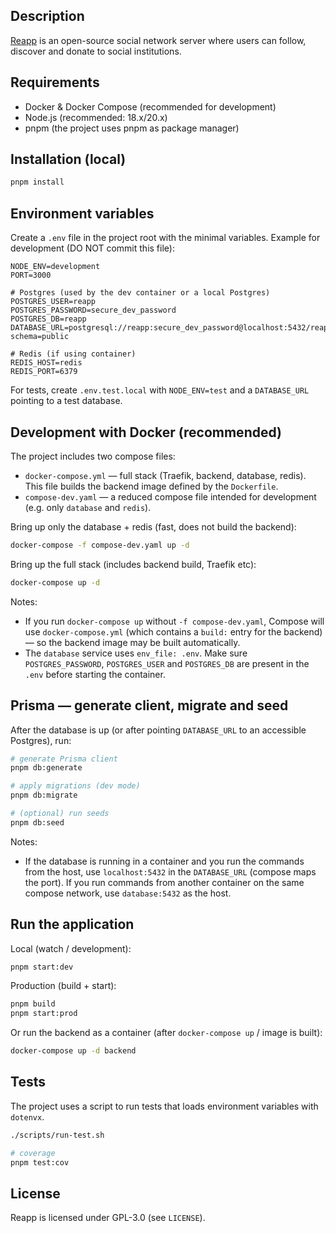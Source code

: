 ## Description

[Reapp](https://github.com/ReappMobi/reappt) is an open-source social network server where users can follow, discover and donate to social institutions.

## Requirements

- Docker & Docker Compose (recommended for development)
- Node.js (recommended: 18.x/20.x)
- pnpm (the project uses pnpm as package manager)

## Installation (local)

```bash
pnpm install
```

## Environment variables

Create a `.env` file in the project root with the minimal variables. Example for development (DO NOT commit this file):

```env
NODE_ENV=development
PORT=3000

# Postgres (used by the dev container or a local Postgres)
POSTGRES_USER=reapp
POSTGRES_PASSWORD=secure_dev_password
POSTGRES_DB=reapp
DATABASE_URL=postgresql://reapp:secure_dev_password@localhost:5432/reapp?schema=public

# Redis (if using container)
REDIS_HOST=redis
REDIS_PORT=6379
```

For tests, create `.env.test.local` with `NODE_ENV=test` and a `DATABASE_URL` pointing to a test database.

## Development with Docker (recommended)

The project includes two compose files:

- `docker-compose.yml` — full stack (Traefik, backend, database, redis). This file builds the backend image defined by the `Dockerfile`.
- `compose-dev.yaml` — a reduced compose file intended for development (e.g. only `database` and `redis`).

Bring up only the database + redis (fast, does not build the backend):

```bash
docker-compose -f compose-dev.yaml up -d
```

Bring up the full stack (includes backend build, Traefik etc):

```bash
docker-compose up -d
```

Notes:

- If you run `docker-compose up` without `-f compose-dev.yaml`, Compose will use `docker-compose.yml` (which contains a `build:` entry for the backend) — so the backend image may be built automatically.
- The `database` service uses `env_file: .env`. Make sure `POSTGRES_PASSWORD`, `POSTGRES_USER` and `POSTGRES_DB` are present in the `.env` before starting the container.

## Prisma — generate client, migrate and seed

After the database is up (or after pointing `DATABASE_URL` to an accessible Postgres), run:

```bash
# generate Prisma client
pnpm db:generate

# apply migrations (dev mode)
pnpm db:migrate

# (optional) run seeds
pnpm db:seed
```

Notes:

- If the database is running in a container and you run the commands from the host, use `localhost:5432` in the `DATABASE_URL` (compose maps the port). If you run commands from another container on the same compose network, use `database:5432` as the host.

## Run the application

Local (watch / development):

```bash
pnpm start:dev
```

Production (build + start):

```bash
pnpm build
pnpm start:prod
```

Or run the backend as a container (after `docker-compose up` / image is built):

```bash
docker-compose up -d backend
```

## Tests

The project uses a script to run tests that loads environment variables with `dotenvx`.

```bash
./scripts/run-test.sh

# coverage
pnpm test:cov
```

## License

Reapp is licensed under GPL-3.0 (see `LICENSE`).
